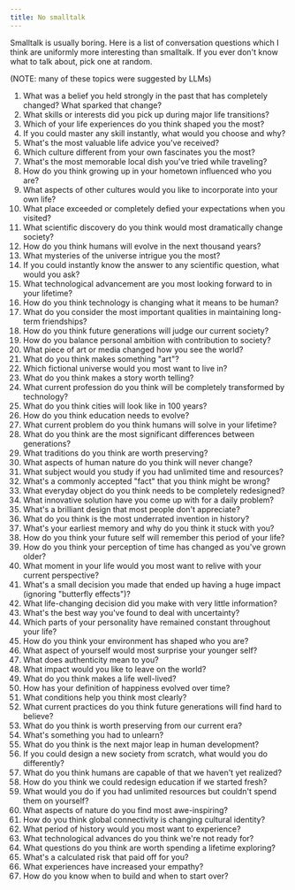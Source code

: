 ```yaml
---
title: No smalltalk
---
```


Smalltalk is usually boring. Here is a list of conversation questions which I think are uniformly more interesting than smalltalk. If you ever don't know what to talk about, pick one at random.

(NOTE: many of these topics were suggested by LLMs)

1. What was a belief you held strongly in the past that has completely changed? What sparked that change?
1. What skills or interests did you pick up during major life transitions? 
1. Which of your life experiences do you think shaped you the most? 
1. If you could master any skill instantly, what would you choose and why?
1. What's the most valuable life advice you've received?
1. Which culture different from your own fascinates you the most?
1. What's the most memorable local dish you've tried while traveling? 
1. How do you think growing up in your hometown influenced who you are? 
1. What aspects of other cultures would you like to incorporate into your own life?
1. What place exceeded or completely defied your expectations when you visited?
1. What scientific discovery do you think would most dramatically change society?
1. How do you think humans will evolve in the next thousand years?
1. What mysteries of the universe intrigue you the most?
1. If you could instantly know the answer to any scientific question, what would you ask?
1. What technological advancement are you most looking forward to in your lifetime?
1. How do you think technology is changing what it means to be human?
1. What do you consider the most important qualities in maintaining long-term friendships?
1. How do you think future generations will judge our current society?
1. How do you balance personal ambition with contribution to society?
1. What piece of art or media changed how you see the world?
1. What do you think makes something "art"?
1. Which fictional universe would you most want to live in?
1. What do you think makes a story worth telling?
1. What current profession do you think will be completely transformed by technology?
1. What do you think cities will look like in 100 years?
1. How do you think education needs to evolve?
1. What current problem do you think humans will solve in your lifetime?
1. What do you think are the most significant differences between generations?
1. What traditions do you think are worth preserving?
1. What aspects of human nature do you think will never change?
1. What subject would you study if you had unlimited time and resources?
1. What's a commonly accepted "fact" that you think might be wrong?
1. What everyday object do you think needs to be completely redesigned?
1. What innovative solution have you come up with for a daily problem?
1. What's a brilliant design that most people don't appreciate?
1. What do you think is the most underrated invention in history?
1. What's your earliest memory and why do you think it stuck with you?
1. How do you think your future self will remember this period of your life? 
1. How do you think your perception of time has changed as you've grown older? 
1. What moment in your life would you most want to relive with your current perspective?
1. What's a small decision you made that ended up having a huge impact (ignoring "butterfly effects")?
1. What life-changing decision did you make with very little information?
1. What's the best way you've found to deal with uncertainty?
1. Which parts of your personality have remained constant throughout your life?
1. How do you think your environment has shaped who you are?
1. What aspect of yourself would most surprise your younger self?
1. What does authenticity mean to you?
1. What impact would you like to leave on the world? 
1. What do you think makes a life well-lived?
1. How has your definition of happiness evolved over time?
1. What conditions help you think most clearly?
1. What current practices do you think future generations will find hard to believe?
1. What do you think is worth preserving from our current era?
1. What's something you had to unlearn?
1. What do you think is the next major leap in human development?
1. If you could design a new society from scratch, what would you do differently?
1. What do you think humans are capable of that we haven't yet realized?
1. How do you think we could redesign education if we started fresh?
1. What would you do if you had unlimited resources but couldn't spend them on yourself?
1. What aspects of nature do you find most awe-inspiring?
1. How do you think global connectivity is changing cultural identity?
1. What period of history would you most want to experience?
1. What technological advances do you think we're not ready for?
1. What questions do you think are worth spending a lifetime exploring?
1. What's a calculated risk that paid off for you?
1. What experiences have increased your empathy?
1. How do you know when to build and when to start over?
